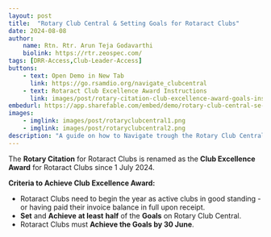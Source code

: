 ```yaml
---
layout: post
title:  "Rotary Club Central & Setting Goals for Rotaract Clubs"
date: 2024-08-08
author: 
    name: Rtn. Rtr. Arun Teja Godavarthi
    biolink: https://rtr.zeospec.com/
tags: [DRR-Access,Club-Leader-Access]
buttons:
    - text: Open Demo in New Tab
      link: https://go.rsamdio.org/navigate_clubcentral
    - text: Rotaract Club Excellence Award Instructions 
      link: images/post/rotary-citation-club-excellence-award-goals-instructions-rotaract-clubs-en.pdf
embedurl: https://app.sharefable.com/embed/demo/rotary-club-central-se-96lvaulzkkxagxb9
images: 
    - imglink: images/post/rotaryclubcentral1.png
    - imglink: images/post/rotaryclubcentral2.png
description: "A guide on how to Navigate trough the Rotary Club Central and Set the Goals to achieve the Rotaract Club Excellence Award."
---
```


The **Rotary Citation** for Rotaract Clubs is renamed as the **Club Excellence Award** for Rotaract Clubs since 1 July 2024. 

**Criteria to Achieve Club Excellence Award:**
- Rotaract Clubs need to begin the year as active clubs in good standing - or having paid their invoice balance in full upon receipt.
- **Set** and **Achieve** **at least** **half** of the **Goals** on Rotary Club Central.
- Rotaract Clubs must **Achieve the Goals by 30 June**.
